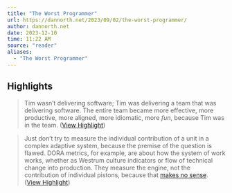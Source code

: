 ```yaml
---
title: "The Worst Programmer"
url: https://dannorth.net/2023/09/02/the-worst-programmer/
author: dannorth.net
date: 2023-12-10
time: 11:22 AM
source: "reader"
aliases:
  - "The Worst Programmer"
---
```

## Highlights
> Tim wasn’t delivering software; Tim was delivering a team that was delivering software. The entire team became more effective, more productive, more aligned, more idiomatic, more *fun*, because Tim was in the team. ([View Highlight](https://read.readwise.io/read/01h9z63tf2c8q03cts3x4t84rm))

> Just don’t try to measure the individual contribution of a unit in a complex adaptive system, because the premise of the question is flawed.
> DORA metrics, for example, are about how the system of work works, whether as Westrum culture indicators or flow of technical change into production. They measure the engine, not the contribution of individual pistons, because that [makes no sense](https://en.wikipedia.org/wiki/Chewbacca_defense). ([View Highlight](https://read.readwise.io/read/01h9z64v53pzpz4mygq4tc59gp))

